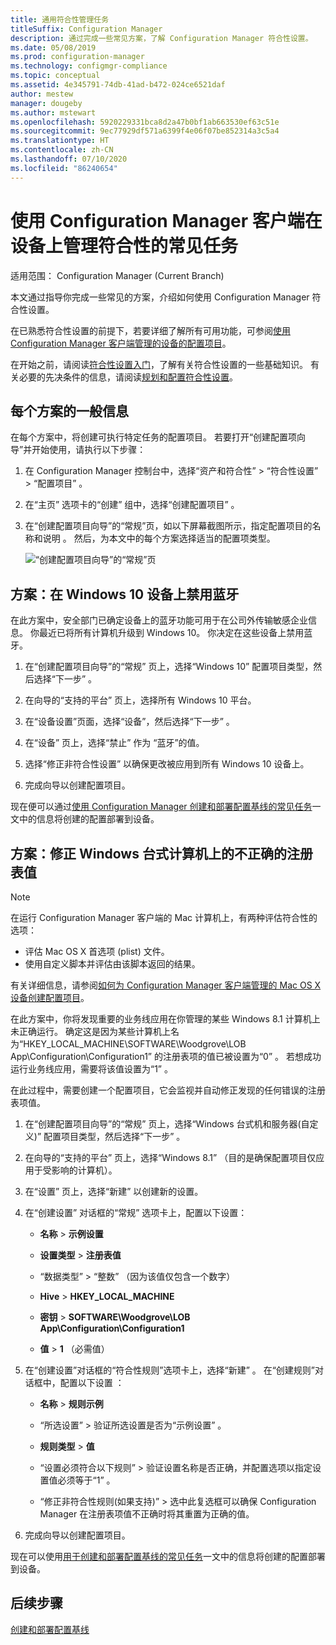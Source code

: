```yaml
---
title: 通用符合性管理任务
titleSuffix: Configuration Manager
description: 通过完成一些常见方案，了解 Configuration Manager 符合性设置。
ms.date: 05/08/2019
ms.prod: configuration-manager
ms.technology: configmgr-compliance
ms.topic: conceptual
ms.assetid: 4e345791-74db-41ad-b472-024ce6521daf
author: mestew
manager: dougeby
ms.author: mstewart
ms.openlocfilehash: 5920229331bca8d2a47b0bf1ab663530ef63c51e
ms.sourcegitcommit: 9ec77929df571a6399f4e06f07be852314a3c5a4
ms.translationtype: HT
ms.contentlocale: zh-CN
ms.lasthandoff: 07/10/2020
ms.locfileid: "86240654"
---
```

# <a name="common-tasks-for-managing-compliance-on-devices-with-the-configuration-manager-client"></a>使用 Configuration Manager 客户端在设备上管理符合性的常见任务

适用范围：  Configuration Manager (Current Branch)

本文通过指导你完成一些常见的方案，介绍如何使用 Configuration Manager 符合性设置。  

 在已熟悉符合性设置的前提下，若要详细了解所有可用功能，可参阅[使用 Configuration Manager 客户端管理的设备的配置项目](../../compliance/deploy-use/create-configuration-items.md)。  

 在开始之前，请阅读[符合性设置入门](../../compliance/get-started/get-started-with-compliance-settings.md)，了解有关符合性设置的一些基础知识。 有关必要的先决条件的信息，请阅读[规划和配置符合性设置](../../compliance/plan-design/plan-for-and-configure-compliance-settings.md)。  

## <a name="general-information-for-each-scenario"></a>每个方案的一般信息  
 在每个方案中，将创建可执行特定任务的配置项目。 若要打开“创建配置项向导”并开始使用，请执行以下步骤：  

1.  在 Configuration Manager 控制台中，选择“资产和符合性”   > “符合性设置”   > “配置项目”  。  

1.  在“主页”  选项卡的“创建”  组中，选择“创建配置项目”  。  

1.  在“创建配置项目向导”的“常规”页，如以下屏幕截图所示，指定配置项目的名称和说明  。 然后，为本文中的每个方案选择适当的配置项类型。  

     ![“创建配置项目向导”的“常规”页](../../mdm/deploy-use/media/Compliance-Settings-Wizard---1.png)  

## <a name="scenario-disable-bluetooth-on-windows-10-devices"></a>方案：在 Windows 10 设备上禁用蓝牙

 在此方案中，安全部门已确定设备上的蓝牙功能可用于在公司外传输敏感企业信息。 你最近已将所有计算机升级到 Windows 10。 你决定在这些设备上禁用蓝牙。  

1. 在“创建配置项目向导”的“常规”  页上，选择“Windows 10”  配置项目类型，然后选择“下一步”  。  

2. 在向导的“支持的平台”  页上，选择所有 Windows 10 平台。  

3. 在“设备设置”页面，选择“设备”，然后选择“下一步”    。  

4. 在“设备”  页上，选择“禁止”  作为  “蓝牙”的值。  

5. 选择“修正非符合性设置”  以确保更改被应用到所有 Windows 10 设备上。  

6. 完成向导以创建配置项目。  

 现在便可以通过[使用 Configuration Manager 创建和部署配置基线的常见任务](../../compliance/plan-design/common-tasks-for-creating-and-deploying-configuration-baselines.md)一文中的信息将创建的配置部署到设备。  

## <a name="scenario-remediate-an-incorrect-registry-value-on-windows-desktop-computers"></a>方案：修正 Windows 台式计算机上的不正确的注册表值

> [!NOTE] 
> 在运行 Configuration Manager 客户端的 Mac 计算机上，有两种评估符合性的选项：  
> - 评估 Mac OS X 首选项 (plist) 文件。
> - 使用自定义脚本并评估由该脚本返回的结果。  
>
>有关详细信息，请参阅[如何为 Configuration Manager 客户端管理的 Mac OS X 设备创建配置项目](../../compliance/deploy-use/create-configuration-items-for-mac-os-x-devices-managed-with-the-client.md)。  

 在此方案中，你将发现重要的业务线应用在你管理的某些 Windows 8.1 计算机上未正确运行。 确定这是因为某些计算机上名为“HKEY_LOCAL_MACHINE\SOFTWARE\Woodgrove\LOB App\Configuration\Configuration1”  的注册表项的值已被设置为“0”  。 若想成功运行业务线应用，需要将该值设置为“1”  。  

 在此过程中，需要创建一个配置项目，它会监视并自动修正发现的任何错误的注册表项值。  

1. 在“创建配置项目向导”的“常规”  页上，选择“Windows 台式机和服务器(自定义)”  配置项目类型，然后选择“下一步”  。  

2. 在向导的“支持的平台”  页上，选择“Windows 8.1”  （目的是确保配置项目仅应用于受影响的计算机）。  

3. 在“设置”  页上，选择“新建”  以创建新的设置。  

4. 在“创建设置”  对话框的“常规”  选项卡上，配置以下设置：  

   -   **名称** > **示例设置**  

   -   **设置类型** > **注册表值**  

   -   “数据类型”   > “整数”  （因为该值仅包含一个数字）  

   -   **Hive** > **HKEY_LOCAL_MACHINE**  

   -   **密钥** > **SOFTWARE\Woodgrove\LOB App\Configuration\Configuration1**  

   -   **值** > **1** （必需值）  

5. 在“创建设置”对话框的“符合性规则”选项卡上，选择“新建”    。 在“创建规则”对话框中，配置以下设置  ：  

   -   **名称** > **规则示例**  

   -   “所选设置”  > 验证所选设置是否为“示例设置”  。

   -   **规则类型** > **值**  

   -   “设置必须符合以下规则”  > 验证设置名称是否正确，并配置选项以指定设置值必须等于“1”  。  

   -   “修正非符合性规则(如果支持)”  > 选中此复选框可以确保 Configuration Manager 在注册表项值不正确时将其重置为正确的值。  

6. 完成向导以创建配置项目。  

 现在可以使用[用于创建和部署配置基线的常见任务](../../compliance/plan-design/common-tasks-for-creating-and-deploying-configuration-baselines.md)一文中的信息将创建的配置部署到设备。  

## <a name="next-steps"></a>后续步骤

[创建和部署配置基线](common-tasks-for-creating-and-deploying-configuration-baselines.md)
